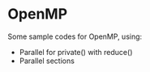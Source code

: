 # OpenMP
Some sample codes for OpenMP, using:
- Parallel for private() with reduce()
- Parallel sections
